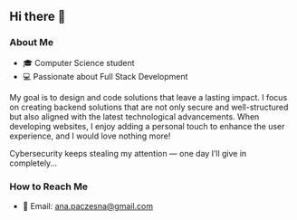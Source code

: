 ## Hi there 👋

### About Me
- 🎓 Computer Science student
- 💻 Passionate about Full Stack Development
  
My goal is to design and code solutions that leave a lasting impact. I focus on creating backend solutions that are not only secure and well-structured but also aligned with the latest technological advancements. When developing websites, I enjoy adding a personal touch to enhance the user experience, and I would love nothing more!

Cybersecurity keeps stealing my attention — one day I’ll give in completely…
### How to Reach Me
- 📧 Email: [ana.paczesna@gmail.com](mailto:ana.paczesna@gmail.com)



